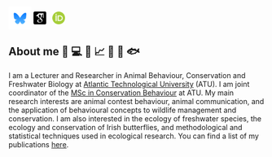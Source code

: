 <!--
**martingammell/martingammell** is a ✨ _special_ ✨ repository because its `README.md` (this file) appears on your GitHub profile.
-->

[<img alt="Bluesky" width="45px" align="center" src="/images/bluesky_media_kit_logo_3.png" />](https://bsky.app/profile/mgammell.bsky.social) [<img alt="Google Scholar" width="25px" align="center" src="/images/google-scholar-square.svg" />](https://scholar.google.com/citations?user=6JogLIoAAAAJ&hl=en)&nbsp;&nbsp;&nbsp;[<img alt="ORCID" width="25px" align="center" src="/images/ORCID-iD_icon_vector.svg" />](https://orcid.org/0000-0001-9663-8989)

## About me :butterfly: :computer: :deer: :chart_with_upwards_trend: :seal: :telescope: :fish:
I am a Lecturer and Researcher in Animal Behaviour, Conservation and Freshwater Biology at [Atlantic Technological University](https://www.atu.ie/) (ATU). I am joint coordinator of the [MSc in Conservation Behaviour](https://www.atu.ie/courses/master-of-science-conservation-behaviour) at ATU. My main research interests are animal contest behaviour, animal communication, and the application of behavioural concepts to wildlife management and conservation. I am also interested in the ecology of freshwater species, the ecology and conservation of Irish butterflies, and methodological and statistical techniques used in ecological research. You can find a list of my publications [here](https://github.com/martingammell/publications/blob/main/README.md).
